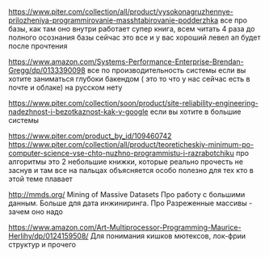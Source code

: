 https://www.piter.com/collection/all/product/vysokonagruzhennye-prilozheniya-programmirovanie-masshtabirovanie-podderzhka
все про базы, как там оно внутри работает
супер книга, всем читать 4 раза до полного осознания
базы сейчас это все и у вас хороший левел ап будет после прочтения

https://www.amazon.com/Systems-Performance-Enterprise-Brendan-Gregg/dp/0133390098
все по производительность системы
если вы хотите заниматься глубоки бакендом ( это то что у нас сейчас есть в почте и облаке)
на русском нету

https://www.piter.com/collection/soon/product/site-reliability-engineering-nadezhnost-i-bezotkaznost-kak-v-google
если вы хотите в большие системы

https://www.piter.com/product_by_id/109460742
https://www.piter.com/collection/all/product/teoreticheskiy-minimum-po-computer-science-vse-chto-nuzhno-programmistu-i-razrabotchiku
про алгоритмы
это 2 небольшие книжки, которые реально прочесть не заснув и там все на пальцах объясняется
особо полезно для тех кто в этой теме плавает


http://mmds.org/
Mining of Massive Datasets
Про работу с большими данным. Больше для дата инжиниринга. Про Разреженные массивы - зачем оно надо

https://www.amazon.com/Art-Multiprocessor-Programming-Maurice-Herlihy/dp/0124159508/
Для понимания кишков мютексов, лок-фрии структур и прочего